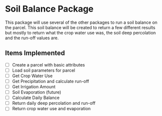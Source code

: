 # Soil Balance Package

This package will use several of the other packages to run a soil balance on the
parcel. This soil balance will be created to return a few different results but mostly
to return what the crop water use was, the soil deep percolation and the run-off values are.

## Items Implemented

- [ ] Create a parcel with basic attributes
- [ ] Load soil parameters for parcel
- [ ] Get Crop Water Use
- [ ] Get Precipitation and calculate run-off
- [ ] Get Irrigation Amount
- [ ] Soil Evaporation (future)
- [ ] Calculate Daily Balance
- [ ] Return daily deep percolation and run-off
- [ ] Return crop water use and evaporation